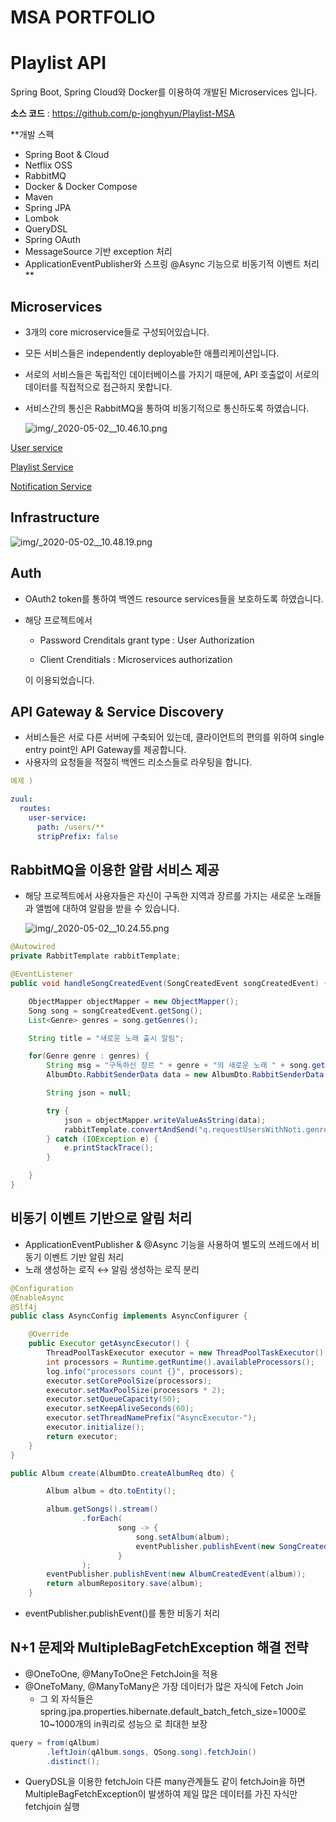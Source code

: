 # MSA PORTFOLIO

# Playlist API

Spring Boot, Spring Cloud와 Docker를 이용하여 개발된 Microservices 입니다.

**소스 코드** : https://github.com/p-jonghyun/Playlist-MSA

**개발 스펙
- Spring Boot & Cloud
- Netflix OSS
- RabbitMQ
- Docker & Docker Compose
- Maven
- Spring JPA
- Lombok
- QueryDSL
- Spring OAuth
- MessageSource 기반 exception 처리
- ApplicationEventPublisher와 스프링 @Async 기능으로 비동기적 이벤트 처리** 

## Microservices

- 3개의 core microservice들로 구성되어있습니다.
- 모든 서비스들은 independently deployable한 애플리케이션입니다.
- 서로의 서비스들은 독립적인 데이터베이스를 가지기 때문에, API 호출없이 서로의 데이터를 직접적으로 접근하지 못합니다.
- 서비스간의 통신은 RabbitMQ을 통하여 비동기적으로 통신하도록 하였습니다.

    ![img/_2020-05-02__10.46.10.png](img/_2020-05-02__10.46.10.png)

[User service](https://www.notion.so/d9b6de0a7fa44c63b8562b23d776a4bc)

[Playlist Service](https://www.notion.so/f4373355440f4c4a836970e55b953ac5)

[Notification Service](https://www.notion.so/13c13d6b70d74cb584b5edb69cdc1239)

## Infrastructure

![img/_2020-05-02__10.48.19.png](img/_2020-05-02__10.48.19.png)

## Auth

- OAuth2 token를 통하여 백엔드 resource services들을 보호하도록 하였습니다.
- 해당 프로젝트에서

    - Password Crenditals grant type : User Authorization

    - Client Crenditials : Microservices authorization

    이 이용되었습니다.

## API Gateway & Service Discovery

- 서비스들은 서로 다른 서버에 구축되어 있는데, 클라이언트의 편의를 위하여 single entry point인 API Gateway를 제공합니다.
- 사용자의 요청들을 적절히 백엔드 리소스들로 라우팅을 합니다.

```yaml
예제 ) 

zuul:
  routes:
    user-service:
      path: /users/**
      stripPrefix: false
```

## RabbitMQ을 이용한 알람 서비스 제공

- 해당 프로젝트에서 사용자들은 자신이 구독한 지역과 장르를 가지는 새로운 노래들과 앨범에 대하여 알람을 받을 수 있습니다.

    ![img/_2020-05-02__10.24.55.png](img/_2020-05-02__10.24.55.png)

```java
@Autowired
private RabbitTemplate rabbitTemplate;

@EventListener
public void handleSongCreatedEvent(SongCreatedEvent songCreatedEvent) {

    ObjectMapper objectMapper = new ObjectMapper();
    Song song = songCreatedEvent.getSong();
    List<Genre> genres = song.getGenres();

    String title = "새로운 노래 출시 알림";

    for(Genre genre : genres) {
        String msg = "구독하신 장르 " + genre + "의 새로운 노래 " + song.getTitle() + " 이 출시되었습니다!";
        AlbumDto.RabbitSenderData data = new AlbumDto.RabbitSenderData(title, msg, String.valueOf(genre));

        String json = null;

        try {
            json = objectMapper.writeValueAsString(data);
            rabbitTemplate.convertAndSend("q.requestUsersWithNoti.genre", json);
        } catch (IOException e) {
            e.printStackTrace();
        }

    }
}
```

## 비동기 이벤트 기반으로 알림 처리

- ApplicationEventPublisher & @Async 기능을 사용하여 별도의 쓰레드에서 비동기 이벤트 기반 알림 처리
- 노래 생성하는 로직 ↔ 알림 생성하는 로직 분리

```java
@Configuration
@EnableAsync
@Slf4j
public class AsyncConfig implements AsyncConfigurer {

    @Override
    public Executor getAsyncExecutor() {
        ThreadPoolTaskExecutor executor = new ThreadPoolTaskExecutor();
        int processors = Runtime.getRuntime().availableProcessors();
        log.info("processors count {}", processors);
        executor.setCorePoolSize(processors);
        executor.setMaxPoolSize(processors * 2);
        executor.setQueueCapacity(50);
        executor.setKeepAliveSeconds(60);
        executor.setThreadNamePrefix("AsyncExecutor-");
        executor.initialize();
        return executor;
    }
}
```

```java
public Album create(AlbumDto.createAlbumReq dto) {

        Album album = dto.toEntity();

        album.getSongs().stream()
                .forEach(
                        song -> {
                            song.setAlbum(album);
                            eventPublisher.publishEvent(new SongCreatedEvent(song));
                        }
                );
        eventPublisher.publishEvent(new AlbumCreatedEvent(album));
        return albumRepository.save(album);
    }
```

- eventPublisher.publishEvent()를 통한 비동기 처리

## N+1 문제와 MultipleBagFetchException 해결 전략

- @OneToOne, @ManyToOne은 FetchJoin을 적용
- @OneToMany, @ManyToMany은 가장 데이터가 많은 자식에 Fetch Join
    - 그 외 자식들은 spring.jpa.properties.hibernate.default_batch_fetch_size=1000로 10~1000개의 in쿼리로 성능으 로 최대한 보장

```java
query = from(qAlbum)
        .leftJoin(qAlbum.songs, QSong.song).fetchJoin()
        .distinct();
```

- QueryDSL을 이용한 fetchJoin 다른 many관계들도 같이 fetchJoin을 하면 MultipleBagFetchException이 발생하여 제일 많은 데이터를 가진 자식만 fetchjoin 실행
